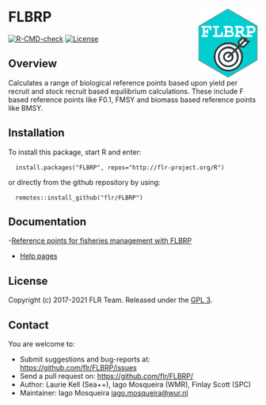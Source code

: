 # FLBRP <img src="man/figures/flbrp.png" align="right" width="120" />

[![R-CMD-check](https://github.com/flr/FLBRP/workflows/R-CMD-check/badge.svg)](https://github.com/flr/FLBRP/actions)
[![License](https://eddelbuettel.github.io/badges/GPL2+.svg)](https://www.gnu.org/licenses/gpl-2.0.html)


## Overview
Calculates a range of biological reference points based upon yield per recruit and stock recruit based equilibrium calculations. These include F based reference points like F0.1, FMSY and biomass based reference points like BMSY.

## Installation
To install this package, start R and enter:

```
  install.packages("FLBRP", repos="http://flr-project.org/R")
```

or directly from the github repository by using:

```
  remotes::install_github("flr/FLBRP")
```

## Documentation
-[Reference points for fisheries management with FLBRP](https://flr-project.org/doc/Reference_points_for_fisheries_management_with_FLBRP.html)
- [Help pages](http://flr-project.org/FLBRP/reference/index.html)

## License
Copyright (c) 2017-2021 FLR Team. Released under the [GPL 3](https://www.gnu.org/licenses/gpl-3.0.en.html).

## Contact
You are welcome to:

- Submit suggestions and bug-reports at: <https://github.com/flr/FLBRP/issues>
- Send a pull request on: <https://github.com/flr/FLBRP/>
- Author: Laurie Kell (Sea++), Iago Mosqueira (WMR), Finlay Scott (SPC)
- Maintainer: Iago Mosqueira <iago.mosqueira@wur.nl>
